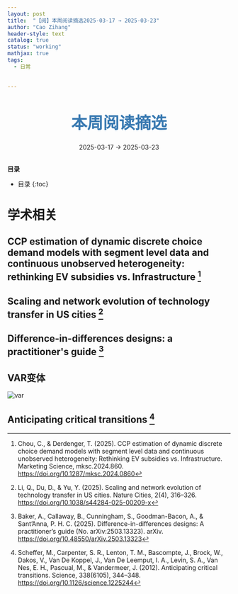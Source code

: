 ```yaml
---
layout: post
title:  "【阅】本周阅读摘选2025-03-17 → 2025-03-23"
author: "Cao Zihang"
header-style: text
catalog: true
status: "working"
mathjax: true
tags:
  - 日常
  
  
---
```

<center style="margin-bottom: 20px; margin-top: 50px"><font color="#3879B1" style="line-height: 1.4;font-weight: 700;font-size: 36px;box-sizing: border-box; ">本周阅读摘选</font></center>


<center style=" margin-bottom: 30px;">2025-03-17 → 2025-03-23</center>

<font style="font-weight: bold;">目录</font>

* 目录
{:toc}


# 学术相关

## CCP estimation of dynamic discrete choice demand models with segment level data and continuous unobserved heterogeneity: rethinking EV subsidies vs. Infrastructure [^1]

## Scaling and network evolution of technology transfer in US cities [^2]

## Difference-in-differences designs: a practitioner's guide [^3]

## VAR变体

![var](https://img.caozihang.com/img/202505032252468.png)

## Anticipating critical transitions [^4]

[^1]: Chou, C., & Derdenger, T. (2025). CCP estimation of dynamic discrete choice demand models with segment level data and continuous unobserved heterogeneity: Rethinking EV subsidies vs. Infrastructure. Marketing Science, mksc.2024.860. https://doi.org/10.1287/mksc.2024.0860

[^2]: Li, Q., Du, D., & Yu, Y. (2025). Scaling and network evolution of technology transfer in US cities. Nature Cities, 2(4), 316–326. https://doi.org/10.1038/s44284-025-00209-x

[^3]: Baker, A., Callaway, B., Cunningham, S., Goodman-Bacon, A., & Sant’Anna, P. H. C. (2025). Difference-in-differences designs: A practitioner’s guide (No. arXiv:2503.13323). arXiv. https://doi.org/10.48550/arXiv.2503.13323

[^4]: Scheffer, M., Carpenter, S. R., Lenton, T. M., Bascompte, J., Brock, W., Dakos, V., Van De Koppel, J., Van De Leemput, I. A., Levin, S. A., Van Nes, E. H., Pascual, M., & Vandermeer, J. (2012). Anticipating critical transitions. Science, 338(6105), 344–348. https://doi.org/10.1126/science.1225244